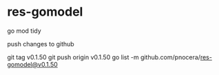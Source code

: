 # res-gomodel

go mod tidy

push changes to github

git tag v0.1.50
git push origin v0.1.50
go list -m github.com/pnocera/res-gomodel@v0.1.50
